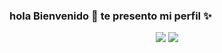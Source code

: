 ### hola Bienvenido 👋 te presento mi perfil ✨

<!--
**elrebelde21/elrebelde21** is a ✨ _special_ ✨ repository because its `README.md` (this file) appears on your GitHub profile.

Here are some ideas to get you started:

- 🔭 I’m currently working on ...
- 🌱 I’m currently learning ...
- 👯 I’m looking to collaborate on ...
- 🤔 I’m looking for help with ...
- 💬 Ask me about ...
- 📫 How to reach me: ...
- 😄 Pronouns: ...
- ⚡ Fun fact: ...
-->

<div align="center"> 
<a href="https://facebook.com/groups/872989990425789/" target="_blank"><img src="https://img.shields.io/badge/-Facebook-%23E4405F?style=for-the-badge&logo=instagram&logoColor=white" target="_blank"></a>
<a href="https://www.youtube.com/@TheLoliBot-MD" target="_blank"><img src="https://img.shields.io/badge/YouTube-FF0000?style=for-the-badge&logo=youtube&logoColor=white" target="_blank"></a>
</div>
